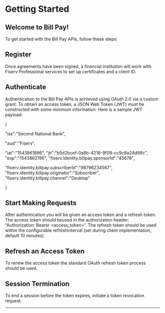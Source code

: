 # Getting Started

## Welcome to Bill Pay!

To get started with the Bill Pay APIs, follow these steps:
 
## Register

Once agreements have been signed, a financial institution will work with Fiserv Professional services to set up certificates and a client ID.


## Authenticate

Authentication to the Bill Pay APIs is achieved using OAuth 2.0 via a custom grant. To obtain an access token, a JSON Web Token (JWT) must be constructed with some  minimum information: 
Here is a sample JWT payload:

{

"iss":"Second National Bank",

"aud":"Fiserv",

"iat":"1543861896", "jti":"b5d2bcef-0a8b-4218-9f09-cc9c8a24d98c", "exp":"1543862196", "fiserv.identity.billpay.sponsorId":"45678", 

"fiserv.identity.billpay.subscriberId":"98796234567", "fiserv.identity.billpay.originator":"Subscriber", "fiserv.identity.billpay.channel":"Desktop”

}


## Start Making Requests

After authentication you will be given an access token and a refresh token. The access token should beused in the authorization header: “Authorization: Bearer <access_token>”.
The refresh token should be used within the configurable refreshinterval (set during client implementation, default 10 minutes).


## Refresh an Access Token

To renew the access token the standard OAuth refresh token process should be used.


## Session Termination

To end a session before the token expires, initiate a token revocation request.


___



 
